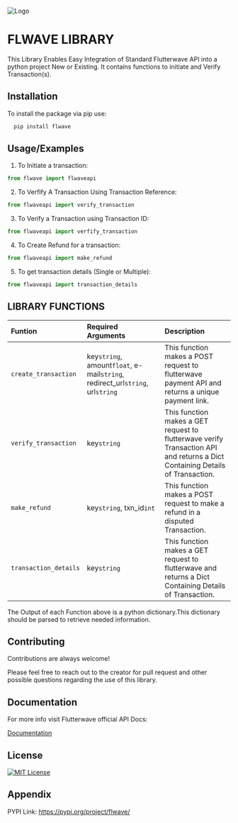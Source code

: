 
![Logo](https://i.postimg.cc/9Q0y8PtC/White-and-Black-Minimalist-Elegant-Boutique-Logo-cropped.png)


# FLWAVE LIBRARY

This Library Enables Easy Integration of Standard Flutterwave API into a python project New or Existing. It contains functions to initiate and Verify Transaction(s).

## Installation

To install the package via pip use:

```bash
  pip install flwave
```
    
## Usage/Examples
1. To Initiate a transaction:

```javascript
from flwave import flwaveapi
```

2. To Verfify A Transaction Using Transaction Reference:

```javascript
from flwaveapi import verify_transaction
```

3. To Verify a Transaction using Transaction ID:

```javascript
from flwaveapi import verfify_transaction
```

4. To Create Refund for a transaction:

```javascript
from flwaveapi import make_refund
```

5. To get transaction details (Single or Multiple):

```javascript
from flwaveapi import transaction_details
```





## LIBRARY FUNCTIONS

| Funtion |Required Arguments     | Description                |
| :-------- | :------- | :------------------------- |
| `create_transaction` | key`string`, amount`float`, e-mail`string`, redirect_url`string`, url`string`|This function makes a POST request to flutterwave payment API and returns a unique payment link.
| `verify_transaction`|  key`string` |This function makes a GET request to flutterwave verify Transaction API and returns a Dict Containing Details of Transaction. |
| `make_refund` | key`string`, txn_id`int` |  This function makes a POST request to make a refund in a disputed Transaction.|
| `transaction_details` |key`string` | This function makes a GET request to flutterwave and returns a Dict Containing Details of Transaction. |


The Output of each Function above is a python dictionary.This dictionary should be parsed to retrieve needed information.
## Contributing

Contributions are always welcome!

Please feel free to reach out to the creator for pull request and other possible questions regarding the use of this library.


## Documentation
For more info visit Flutterwave official API Docs: 

[Documentation](https://developer.flutterwave.com)


## License

[![MIT License](https://img.shields.io/badge/License-MIT-green.svg)](https://choosealicense.com/licenses/mit/)


## Appendix

PYPI Link: https://pypi.org/project/flwave/



